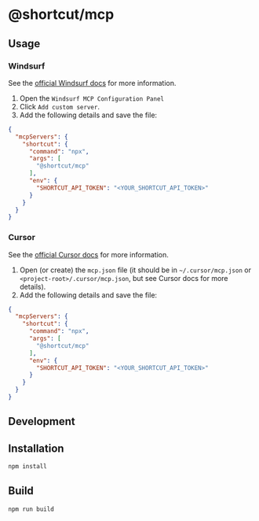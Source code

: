 # @shortcut/mcp

## Usage

### Windsurf

See the [official Windsurf docs](https://codeium.com/docs/windsurf/mcp) for more information.

1. Open the `Windsurf MCP Configuration Panel`
2. Click `Add custom server`.
3. Add the following details and save the file:

```json
{
  "mcpServers": {
    "shortcut": {
      "command": "npx",
      "args": [
        "@shortcut/mcp"
      ],
      "env": {
        "SHORTCUT_API_TOKEN": "<YOUR_SHORTCUT_API_TOKEN>"
      }
    }
  }
}
```

### Cursor

See the [official Cursor docs](https://docs.cursor.com/context/model-context-protocol) for more information.

1. Open (or create) the `mcp.json` file (it should be in `~/.cursor/mcp.json` or `<project-root>/.cursor/mcp.json`, but see Cursor docs for more details).
2. Add the following details and save the file:

```json
{
  "mcpServers": {
    "shortcut": {
      "command": "npx",
      "args": [
        "@shortcut/mcp"
      ],
      "env": {
        "SHORTCUT_API_TOKEN": "<YOUR_SHORTCUT_API_TOKEN>"
      }
    }
  }
}
```

## Development

## Installation

```bash
npm install
```

## Build

```bash
npm run build
```